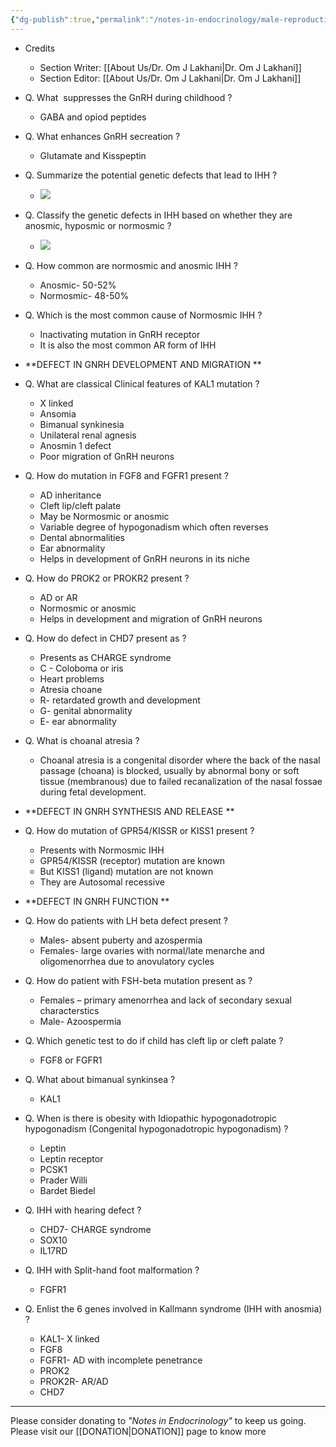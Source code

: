 ```yaml
---
{"dg-publish":true,"permalink":"/notes-in-endocrinology/male-reproductive-endocrinology/male-hypogonadism/genetics-of-idiopathic-hypogonadotropic-hypogonadism/"}
---
```


 - Credits
    - Section Writer: [[About Us/Dr. Om J Lakhani\|Dr. Om J Lakhani]]
    - Section Editor: [[About Us/Dr. Om J Lakhani\|Dr. Om J Lakhani]]



- Q. What  suppresses the GnRH during childhood ?
    - GABA and opiod peptides

- Q. What enhances GnRH secreation ?
    - Glutamate and Kisspeptin

- Q. Summarize the potential genetic defects that lead to IHH ?
    - ![](https://firebasestorage.googleapis.com/v0/b/firescript-577a2.appspot.com/o/imgs%2Fapp%2FMedical_learning%2FOvI-aEPLKK.png?alt=media&token=05a0f949-77d9-4131-b7da-2cf94397af3d)

- Q. Classify the genetic defects in IHH based on whether they are anosmic, hyposmic or normosmic ?
    - ![](https://firebasestorage.googleapis.com/v0/b/firescript-577a2.appspot.com/o/imgs%2Fapp%2FMedical_learning%2FHc0KQXKg_U.png?alt=media&token=a10d5d69-33d7-42e4-90cd-4da043ee4916)

- Q. How common are normosmic and anosmic IHH ?
    - Anosmic- 50-52%
    - Normosmic- 48-50%

- Q. Which is the most common cause of Normosmic IHH ?
    - Inactivating mutation in GnRH receptor
    - It is also the most common AR form of IHH

- **DEFECT IN GNRH DEVELOPMENT AND MIGRATION **


- Q. What are classical Clinical features of KAL1 mutation ?
    - X linked
    - Ansomia
    - Bimanual synkinesia
    - Unilateral renal agnesis
    - Anosmin 1 defect
    - Poor migration of GnRH neurons

- Q. How do mutation in FGF8 and FGFR1 present ?
    - AD inheritance
    - Cleft lip/cleft palate
    - May be Normosmic or anosmic
    - Variable degree of hypogonadism which often reverses
    - Dental abnormalities
    - Ear abnormality
    - Helps in development of GnRH neurons in its niche

- Q. How do PROK2 or PROKR2 present ?
    - AD or AR
    - Normosmic or anosmic
    - Helps in development and migration of GnRH neurons

- Q. How do defect in CHD7 present as ?
    - Presents as CHARGE syndrome
    - C - Coloboma or iris
    - Heart problems
    - Atresia choane
    - R- retardated growth and development
    - G- genital abnormality
    - E- ear abnormality

- Q. What is choanal atresia ?
    - Choanal atresia is a congenital disorder where the back of the nasal passage (choana) is blocked, usually by abnormal bony or soft tissue (membranous) due to failed recanalization of the nasal fossae during fetal development.

- **DEFECT IN GNRH SYNTHESIS AND RELEASE **


- Q. How do mutation of GPR54/KISSR or KISS1 present ?
    - Presents with Normosmic IHH
    - GPR54/KISSR (receptor) mutation are known
    - But KISS1 (ligand) mutation are not known
    - They are Autosomal recessive

- **DEFECT IN GNRH FUNCTION **


- Q. How do patients with LH beta defect present ?
    - Males- absent puberty and azospermia
    - Females- large ovaries with normal/late menarche and oligomenorrhea due to anovulatory cycles

- Q. How do patient with FSH-beta mutation present as ?
    - Females – primary amenorrhea and lack of secondary sexual characterstics
    - Male- Azoospermia

- Q. Which genetic test to do if child has cleft lip or cleft palate ?
    - FGF8 or FGFR1

- Q. What about bimanual synkinsea ?
    - KAL1

- Q. When is there is obesity with Idiopathic hypogonadotropic hypogonadism (Congenital hypogonadotropic hypogonadism) ?
    - Leptin
    - Leptin receptor
    - PCSK1
    - Prader Willi
    - Bardet Biedel

- Q. IHH with hearing defect ?
    - CHD7- CHARGE syndrome
    - SOX10
    - IL17RD

- Q. IHH with Split-hand foot malformation ?
    - FGFR1

- Q. Enlist the 6 genes involved in Kallmann syndrome (IHH with anosmia) ?
    - KAL1- X linked
    - FGF8
    - FGFR1- AD with incomplete penetrance
    - PROK2 
    - PROK2R- AR/AD
    - CHD7



----

Please consider donating to *"Notes in Endocrinology"* to keep us going. Please visit our [[DONATION\|DONATION]] page to know more